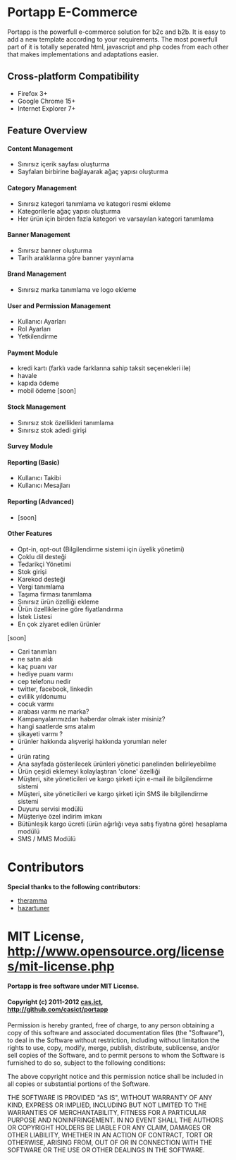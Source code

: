 Portapp E-Commerce
===========================

Portapp is the powerfull e-commerce solution for b2c and b2b. It is easy to add a new template
according to your requirements. The most powerfull part of it is totally seperated html, javascript 
and php codes from each other that makes implementations and adaptations easier.

Cross-platform Compatibility
----------------------------

* Firefox 3+
* Google Chrome 15+
* Internet Explorer 7+

Feature Overview
----------------

#### Content Management
* Sınırsız içerik sayfası oluşturma
* Sayfaları birbirine bağlayarak ağaç yapısı oluşturma

#### Category Management
* Sınırsız kategori tanımlama ve kategori resmi ekleme
* Kategorilerle ağaç yapısı oluşturma
* Her ürün için birden fazla kategori ve varsayılan kategori tanımlama

#### Banner Management
* Sınırsız banner oluşturma
* Tarih aralıklarına göre banner yayınlama

#### Brand Management
* Sınırsız marka tanımlama ve logo ekleme

#### User and Permission Management
* Kullanıcı Ayarları
* Rol Ayarları
* Yetkilendirme

#### Payment Module
* kredi kartı (farklı vade farklarına sahip taksit seçenekleri ile)
* havale
* kapıda ödeme
* mobil ödeme [soon]

#### Stock Management
* Sınırsız stok özellikleri tanımlama
* Sınırsız stok adedi girişi

#### Survey Module

#### Reporting (Basic)
* Kullanıcı Takibi
* Kullanıcı Mesajları

#### Reporting (Advanced)
* [soon]

#### Other Features
* Opt-in, opt-out (Bilgilendirme sistemi için üyelik yönetimi)
* Çoklu dil desteği
* Tedarikçi Yönetimi
* Stok girişi
* Karekod desteği
* Vergi tanımlama
* Taşıma firması tanımlama
* Sınırsız ürün özelliği ekleme
* Ürün özelliklerine göre fiyatlandırma
* İstek Listesi
* En çok ziyaret edilen ürünler

[soon]
* Cari tanımları 
* ne satın aldı 
* kaç puanı var
* hediye puanı varmı 
* cep telefonu nedir
* twitter, facebook, linkedin 
* evlilik yıldonumu 
* cocuk varmı
* arabası varmı  ne marka?
* Kampanyalarımızdan haberdar olmak ister misiniz?
* hangi saatlerde sms atalım 
* şikayeti varmı ? 
* ürünler hakkında alışverişi hakkında yorumları neler
* 
* ürün rating
* Ana sayfada gösterilecek ürünleri yönetici panelinden belirleyebilme
* Ürün çeşidi eklemeyi kolaylaştıran 'clone' özelliği
* Müşteri, site yöneticileri ve kargo şirketi için e-mail ile bilgilendirme sistemi
* Müşteri, site yöneticileri ve kargo şirketi için SMS ile  bilgilendirme sistemi
* Duyuru servisi modülü
* Müşteriye özel indirim imkanı
* Bütünleşik kargo ücreti (ürün ağırlığı veya satış fiyatına göre) hesaplama  modülü
* SMS / MMS Modülü



Contributors
============

**Special thanks to the following contributors:**

* [theramma](mailto:ramazan.ayyildiz@gmail.com)
* [hazartuner](mailto:hazar.artuner@gmail.com)

MIT License, http://www.opensource.org/licenses/mit-license.php
===========

**Portapp is free software under MIT License.**

#### Copyright (c) 2011-2012 [cas.ict](mailto:casict@casict.com),<br />http://github.com/casict/portapp

Permission is hereby granted, free of charge, to any person obtaining
a copy of this software and associated documentation files (the
"Software"), to deal in the Software without restriction, including
without limitation the rights to use, copy, modify, merge, publish,
distribute, sublicense, and/or sell copies of the Software, and to
permit persons to whom the Software is furnished to do so, subject to
the following conditions:

The above copyright notice and this permission notice shall be
included in all copies or substantial portions of the Software.

THE SOFTWARE IS PROVIDED "AS IS", WITHOUT WARRANTY OF ANY KIND,
EXPRESS OR IMPLIED, INCLUDING BUT NOT LIMITED TO THE WARRANTIES OF
MERCHANTABILITY, FITNESS FOR A PARTICULAR PURPOSE AND
NONINFRINGEMENT. IN NO EVENT SHALL THE AUTHORS OR COPYRIGHT HOLDERS BE
LIABLE FOR ANY CLAIM, DAMAGES OR OTHER LIABILITY, WHETHER IN AN ACTION
OF CONTRACT, TORT OR OTHERWISE, ARISING FROM, OUT OF OR IN CONNECTION
WITH THE SOFTWARE OR THE USE OR OTHER DEALINGS IN THE SOFTWARE.

